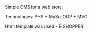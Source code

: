 Simple CMS for a web store.

Technologies:
PHP + MySql
OOP + MVC 

Html template was used - E-SHOPPER.

                                  
                                  
